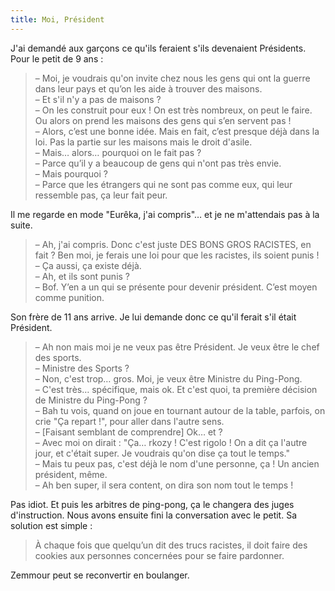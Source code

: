 ```yaml
---
title: Moi, Président
---
```


J'ai demandé aux garçons ce qu'ils feraient s'ils devenaient Présidents. Pour le petit de 9 ans :

> – Moi, je voudrais qu'on invite chez nous les gens qui ont la guerre dans leur pays et qu’on les aide à trouver des maisons.  
> – Et s'il n'y a pas de maisons ?  
> – On les construit pour eux ! On est très nombreux, on peut le faire. Ou alors on prend les maisons des gens qui s’en servent pas !  
> – Alors, c’est une bonne idée. Mais en fait, c’est presque déjà dans la loi. Pas la partie sur les maisons mais le droit d'asile.  
> – Mais… alors… pourquoi on le fait pas ?  
> – Parce qu’il y a beaucoup de gens qui n'ont pas très envie.  
> – Mais pourquoi ?  
> – Parce que les étrangers qui ne sont pas comme eux, qui leur ressemble pas, ça leur fait peur.

Il me regarde en mode "Eurêka, j'ai compris"… et je ne m'attendais pas à la suite.

> – Ah, j'ai compris. Donc c'est juste DES BONS GROS RACISTES, en fait ? Ben moi, je ferais une loi pour que les racistes, ils soient punis !  
> – Ça aussi, ça existe déjà.  
> – Ah, et ils sont punis ?  
> – Bof. Y’en a un qui se présente pour devenir président. C’est moyen comme punition.

Son frère de 11 ans arrive. Je lui demande donc ce qu'il ferait s'il était Président.

> – Ah non mais moi je ne veux pas être Président. Je veux être le chef des sports.  
> – Ministre des Sports ?  
> – Non, c'est trop… gros. Moi, je veux être Ministre du Ping-Pong.  
> – C'est très… spécifique, mais ok. Et c'est quoi, ta première décision de Ministre du Ping-Pong ?   
> – Bah tu vois, quand on joue en tournant autour de la table, parfois, on crie "Ça repart !", pour aller dans l'autre sens.  
> – \[Faisant semblant de comprendre\] Ok… et ?  
> – Avec moi on dirait : "Ça… rkozy ! C'est rigolo ! On a dit ça l'autre jour, et c'était super. Je voudrais qu'on dise ça tout le temps."  
> – Mais tu peux pas, c'est déjà le nom d'une personne, ça ! Un ancien président, même.  
> – Ah ben super, il sera content, on dira son nom tout le temps !

Pas idiot. Et puis les arbitres de ping-pong, ça le changera des juges d'instruction. Nous avons ensuite fini la conversation avec le petit. Sa solution est simple :

> À chaque fois que quelqu’un dit des trucs racistes, il doit faire des cookies aux personnes concernées pour se faire pardonner.

Zemmour peut se reconvertir en boulanger.